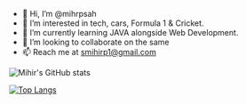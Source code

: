 - 👋 Hi, I’m @mihrpsah
- 👀 I’m interested in tech, cars, Formula 1 & Cricket.
- 🌱 I’m currently learning JAVA alongside Web Development.
- 💞️ I’m looking to collaborate on the same
- 📫 Reach me at smihirp1@gmail.com

<!---
mihrpsah/mihrpsah is a ✨ special ✨ repository because its `README.md` (this file) appears on your GitHub profile.
You can click the Preview link to take a look at your changes.
--->

![Mihir's GitHub stats](https://github-readme-stats.vercel.app/api?username=mihrpsah&show_icons=true&theme=radical)

[![Top Langs](https://github-readme-stats.vercel.app/api/top-langs/?username=mihrpsah)](https://github.com/anuraghazra/github-readme-stats)

